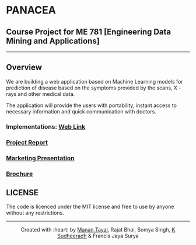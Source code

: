 # PANACEA

## Course Project for ME 781 [Engineering Data Mining and Applications]

***

## Overview

We are building a web application based on Machine Learning models for prediction of disease based on the symptoms provided by the scans, X -rays and other medical data.

The application will provide the users with portability, instant access to necessary information and quick communication with doctors.


### Implementations: [Web Link](https://diseasepredictioniitb.herokuapp.com/)


### [Project Report](https://github.com/tayalmanan28/PANACEA/blob/main/Project%20Report.pdf)

### [Marketing Presentation](https://github.com/tayalmanan28/PANACEA/blob/main/Marketing%20Presentation.pdf)

### [Brochure](https://github.com/tayalmanan28/PANACEA/blob/main/Brochure.pdf)

## LICENSE

The code is licenced under the MIT license and free to use by anyone without any restrictions.
***

<p align='center'>Created with :heart: by <a href="https://github.com/tayalmanan28">Manan Tayal</a>, Rajat Bhai, Somya Singh, <a href="https://github.com/sudheeradhk">K Sudheeradh</a> & Francis Jaya Surya</p>
